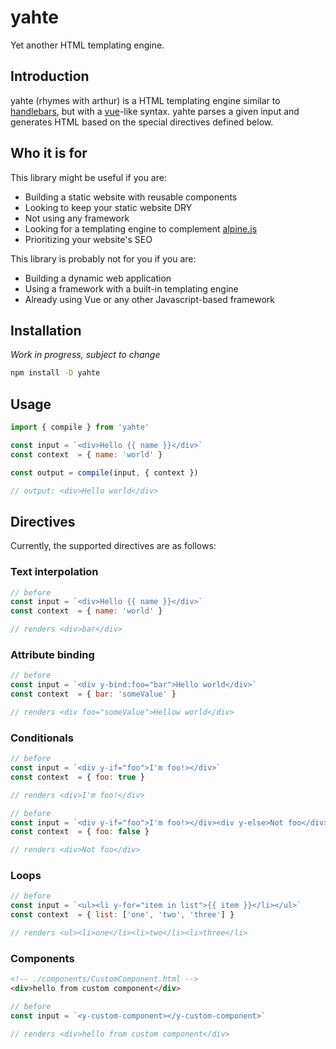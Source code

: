 # yahte

Yet another HTML templating engine.

## Introduction

yahte (rhymes with arthur) is a HTML templating engine similar to [handlebars](https://github.com/handlebars-lang/handlebars.js), but with a [vue](https://vuejs.org/)-like syntax.
yahte parses a given input and generates HTML based on the special directives defined below.

## Who it is for

This library might be useful if you are:
- Building a static website with reusable components
- Looking to keep your static website DRY
- Not using any framework
- Looking for a templating engine to complement [alpine.js](https://alpinejs.dev/)
- Prioritizing your website's SEO

This library is probably not for you if you are:
- Building a dynamic web application
- Using a framework with a built-in templating engine
- Already using Vue or any other Javascript-based framework

## Installation

_Work in progress, subject to change_

```bash
npm install -D yahte
```

## Usage

```js
import { compile } from 'yahte'

const input = `<div>Hello {{ name }}</div>`
const context  = { name: 'world' }

const output = compile(input, { context })

// output: <div>Hello world</div>
```

## Directives

Currently, the supported directives are as follows:

### Text interpolation

```js
// before
const input = `<div>Hello {{ name }}</div>`
const context  = { name: 'world' }

// renders <div>bar</div>
```

### Attribute binding

```js
// before
const input = `<div y-bind:foo="bar">Hello world</div>`
const context  = { bar: 'someValue' }

// renders <div foo="someValue">Hellow world</div>
```

### Conditionals

```js
// before
const input = `<div y-if="foo">I'm foo!></div>`
const context  = { foo: true }

// renders <div>I'm foo!</div>
```

```js
// before
const input = `<div y-if="foo">I'm foo!></div><div y-else>Not foo</div>`
const context  = { foo: false }

// renders <div>Not foo</div>
```


### Loops

```js
// before
const input = `<ul><li y-for="item in list">{{ item }}</li></ul>`
const context  = { list: ['one', 'two', 'three'] }

// renders <ul><li>one</li><li>two</li><li>three</li>
```

### Components

```html
<!-- ./components/CustomComponent.html -->
<div>hello from custom component</div>
```

```js
// before
const input = `<y-custom-component></y-custom-component>`

// renders <div>hello from custom component</div>
```

